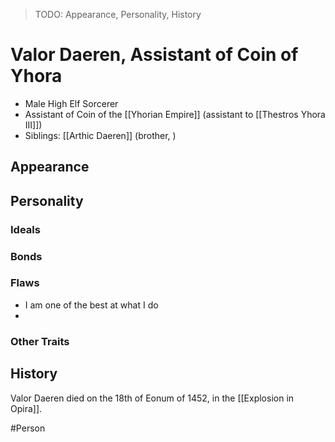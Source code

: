 > TODO: Appearance, Personality, History

# Valor Daeren, Assistant of Coin of Yhora
- Male High Elf Sorcerer
- Assistant of Coin of the [[Yhorian Empire]] (assistant to [[Thestros Yhora III]])
- Siblings: [[Arthic Daeren]] (brother, )

## Appearance


## Personality


### Ideals


### Bonds


### Flaws
- I am one of the best at what I do
- 

### Other Traits


## History
Valor Daeren died on the 18th of Eonum of 1452, in the [[Explosion in Opira]]. 

#Person